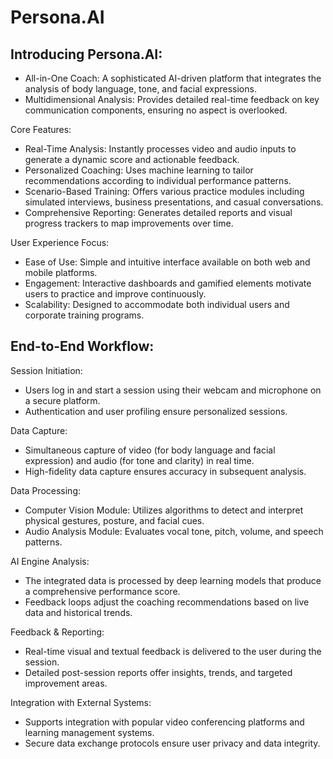 # Persona.AI

## Introducing Persona.AI:
- All-in-One Coach: A sophisticated AI-driven platform that integrates the analysis of body language, tone, and facial expressions.
- Multidimensional Analysis: Provides detailed real-time feedback on key communication components, ensuring no aspect is overlooked.

Core Features:
- Real-Time Analysis: Instantly processes video and audio inputs to generate a dynamic score and actionable feedback.
- Personalized Coaching: Uses machine learning to tailor recommendations according to individual performance patterns.
- Scenario-Based Training: Offers various practice modules including simulated interviews, business presentations, and casual conversations.
- Comprehensive Reporting: Generates detailed reports and visual progress trackers to map improvements over time.

User Experience Focus:
- Ease of Use: Simple and intuitive interface available on both web and mobile platforms.
- Engagement: Interactive dashboards and gamified elements motivate users to practice and improve continuously.
- Scalability: Designed to accommodate both individual users and corporate training programs.


## End-to-End Workflow:

Session Initiation:
- Users log in and start a session using their webcam and microphone on a secure platform.
- Authentication and user profiling ensure personalized sessions.

Data Capture:
- Simultaneous capture of video (for body language and facial expression) and audio (for tone and clarity) in real time.
- High-fidelity data capture ensures accuracy in subsequent analysis.

Data Processing:
- Computer Vision Module: Utilizes algorithms to detect and interpret physical gestures, posture, and facial cues.
- Audio Analysis Module: Evaluates vocal tone, pitch, volume, and speech patterns.

AI Engine Analysis:
- The integrated data is processed by deep learning models that produce a comprehensive performance score.
- Feedback loops adjust the coaching recommendations based on live data and historical trends.

Feedback & Reporting:
- Real-time visual and textual feedback is delivered to the user during the session.
- Detailed post-session reports offer insights, trends, and targeted improvement areas.

Integration with External Systems:
- Supports integration with popular video conferencing platforms and learning management systems.
- Secure data exchange protocols ensure user privacy and data integrity.
